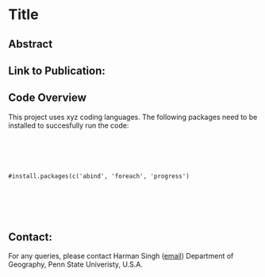 # Title

## Abstract
 
## Link to Publication:

## Code Overview

This project uses xyz coding languages. The following packages need to be installed to succesfully run the code:
<code> 
#
#install.packages(c('abind', 'foreach', 'progress')
#
</code>


## Contact:

For any queries, please contact
Harman Singh 
(<a href=mailto:hxs5376@psu.edu>email</a>)
Department of Geography, 
Penn State Univeristy, U.S.A.
